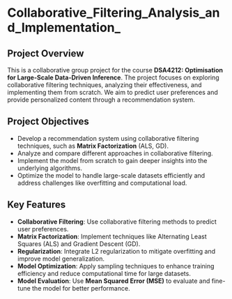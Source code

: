 # Collaborative_Filtering_Analysis_and_Implementation_

## Project Overview

This is a collaborative group project for the course **DSA4212: Optimisation for Large-Scale Data-Driven Inference**. The project focuses on exploring collaborative filtering techniques, analyzing their effectiveness, and implementing them from scratch. We aim to predict user preferences and provide personalized content through a recommendation system.

## Project Objectives

- Develop a recommendation system using collaborative filtering techniques, such as **Matrix Factorization** (ALS, GD).
- Analyze and compare different approaches in collaborative filtering.
- Implement the model from scratch to gain deeper insights into the underlying algorithms.
- Optimize the model to handle large-scale datasets efficiently and address challenges like overfitting and computational load.

## Key Features

- **Collaborative Filtering**: Use collaborative filtering methods to predict user preferences.
- **Matrix Factorization**: Implement techniques like Alternating Least Squares (ALS) and Gradient Descent (GD).
- **Regularization**: Integrate L2 regularization to mitigate overfitting and improve model generalization.
- **Model Optimization**: Apply sampling techniques to enhance training efficiency and reduce computational time for large datasets.
- **Model Evaluation**: Use **Mean Squared Error (MSE)** to evaluate and fine-tune the model for better performance.
